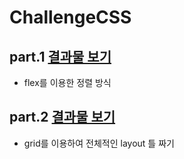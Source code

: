 # ChallengeCSS

## part.1 <a href= "https://replit.com/@lim718/ConsiderateAliceblueWatchdog">결과물 보기<a>

* flex를 이용한 정렬 방식


## part.2 <a href= "https://replit.com/@lim718/BadReligion">결과물 보기<a> 

* grid를 이용하여 전체적인 layout 틀 짜기 

